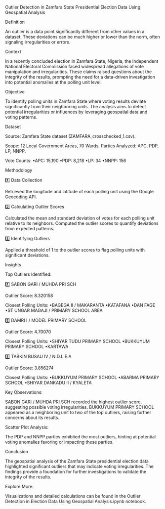 Outlier Detection in Zamfara State Presidential Election Data Using Geospatial Analysis

Definition

An outlier is a data point significantly different from other values in a dataset. These deviations can be much higher or lower than the norm, often signaling irregularities or errors.

Context

In a recently concluded election in Zamfara State, Nigeria, the Independent National Electoral Commission faced widespread allegations of vote manipulation and irregularities. These claims raised questions about the integrity of the results, prompting the need for a data-driven investigation into potential anomalies at the polling unit level.

Objective

To identify polling units in Zamfara State where voting results deviate significantly from their neighboring units. The analysis aims to detect potential irregularities or influences by leveraging geospatial data and voting patterns.

Dataset

Source: Zamfara State dataset (ZAMFARA_crosschecked_1.csv).

Scope: 12 Local Government Areas, 70 Wards.
Parties Analyzed: APC, PDP, LP, NNPP.

Vote Counts:
•APC: 15,190
•PDP: 8,218
•LP: 34
•NNPP: 156

Methodology

1️⃣ Data Collection

Retrieved the longitude and latitude of each polling unit using the Google Geocoding API.

2️⃣ Calculating Outlier Scores

Calculated the mean and standard deviation of votes for each polling unit relative to its neighbors.
Computed the outlier scores to quantify deviations from expected patterns.

3️⃣ Identifying Outliers

Applied a threshold of 1 to the outlier scores to flag polling units with significant deviations.

Insights

Top Outliers Identified:

1️⃣ SABON GARI / MUHDA PRI SCH

Outlier Score: 8.320158

Closest Polling Units:
•BAGEGA II / MAKARANTA
•KATAFANA
•DAN FAGE
•ST UNGAR MAGAJI / PRIMARY SCHOOL AREA

2️⃣ DAMRI I / MODEL PRIMARY SCHOOL

Outlier Score: 4.70070

Closest Polling Units:
•SHIYAR TUDU PRIMARY SCHOOL
•BUKKUYUM PRIMARY SCHOOL
•KARTAWA

3️⃣ TABKIN BUSAU IV / N.D.L.E.A

Outlier Score: 3.856274

Closest Polling Units:
•BUKKUYUM PRIMARY SCHOOL
•ABARMA PRIMARY SCHOOL
•SHIYAR DANKADU II / KYALETA

Key Observations:

SABON GARI / MUHDA PRI SCH recorded the highest outlier score, suggesting possible voting irregularities.
BUKKUYUM PRIMARY SCHOOL appeared as a neighboring unit to two of the top outliers, raising further concerns about its results.

Scatter Plot Analysis:

The PDP and NNPP parties exhibited the most outliers, hinting at potential voting anomalies favoring or impacting these parties.

Conclusion

The geospatial analysis of the Zamfara State presidential election data highlighted significant outliers that may indicate voting irregularities. The findings provide a foundation for further investigations to validate the integrity of the results.

Explore More:

Visualizations and detailed calculations can be found in the Outlier Detection in Election Data Using Geospatial Analysis.ipynb notebook.





